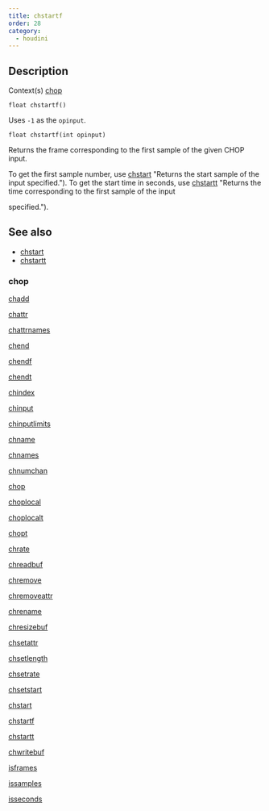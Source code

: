 ```yaml
---
title: chstartf
order: 28
category:
  - houdini
---
```


## Description

Context(s) [chop](../contexts/chop.html)

`float chstartf()`

Uses `-1` as the `opinput`.

`float chstartf(int opinput)`

Returns the frame corresponding to the first sample of the given CHOP input.

To get the first sample number, use [chstart](chstart.html) "Returns the start
sample of the input specified."). To get the start time in seconds, use
[chstartt](chstartt.html) "Returns the time corresponding to the first sample
of the input

specified.").

## See also

- [chstart](chstart.html)
- [chstartt](chstartt.html)

### chop

[chadd](chadd.html)

[chattr](chattr.html)

[chattrnames](chattrnames.html)

[chend](chend.html)

[chendf](chendf.html)

[chendt](chendt.html)

[chindex](chindex.html)

[chinput](chinput.html)

[chinputlimits](chinputlimits.html)

[chname](chname.html)

[chnames](chnames.html)

[chnumchan](chnumchan.html)

[chop](chop.html)

[choplocal](choplocal.html)

[choplocalt](choplocalt.html)

[chopt](chopt.html)

[chrate](chrate.html)

[chreadbuf](chreadbuf.html)

[chremove](chremove.html)

[chremoveattr](chremoveattr.html)

[chrename](chrename.html)

[chresizebuf](chresizebuf.html)

[chsetattr](chsetattr.html)

[chsetlength](chsetlength.html)

[chsetrate](chsetrate.html)

[chsetstart](chsetstart.html)

[chstart](chstart.html)

[chstartf](chstartf.html)

[chstartt](chstartt.html)

[chwritebuf](chwritebuf.html)

[isframes](isframes.html)

[issamples](issamples.html)

[isseconds](isseconds.html)
